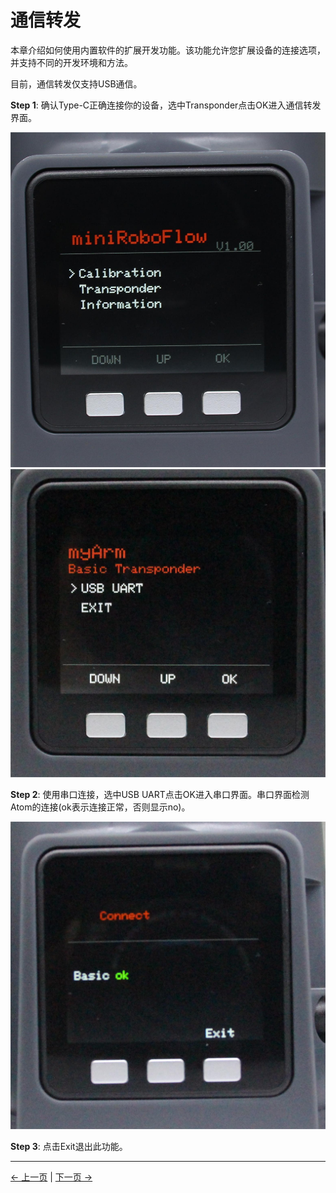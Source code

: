 # 通信转发

本章介绍如何使用内置软件的扩展开发功能。该功能允许您扩展设备的连接选项，并支持不同的开发环境和方法。

目前，通信转发仅支持USB通信。

**Step 1**: 确认Type-C正确连接你的设备，选中Transponder点击OK进入通信转发界面。

![pic](../../../resources/4-FunctionsAndApplications/5-BasicFunctions/5.1-SystemInstructionsForUse/resources/main.jpg)
![pic](../../../resources/4-FunctionsAndApplications/5-BasicFunctions/5.1-SystemInstructionsForUse/resources/transponder.jpg)

**Step 2**: 使用串口连接，选中USB UART点击OK进入串口界面。串口界面检测Atom的连接(ok表示连接正常，否则显示no)。

![pic](../../../resources/4-FunctionsAndApplications/5-BasicFunctions/5.1-SystemInstructionsForUse/resources/uart.jpg)

**Step 3**: 点击Exit退出此功能。

---

[← 上一页](./5.1.2-calibrate.md) | [下一页 →](./5.1.4-information.md)
